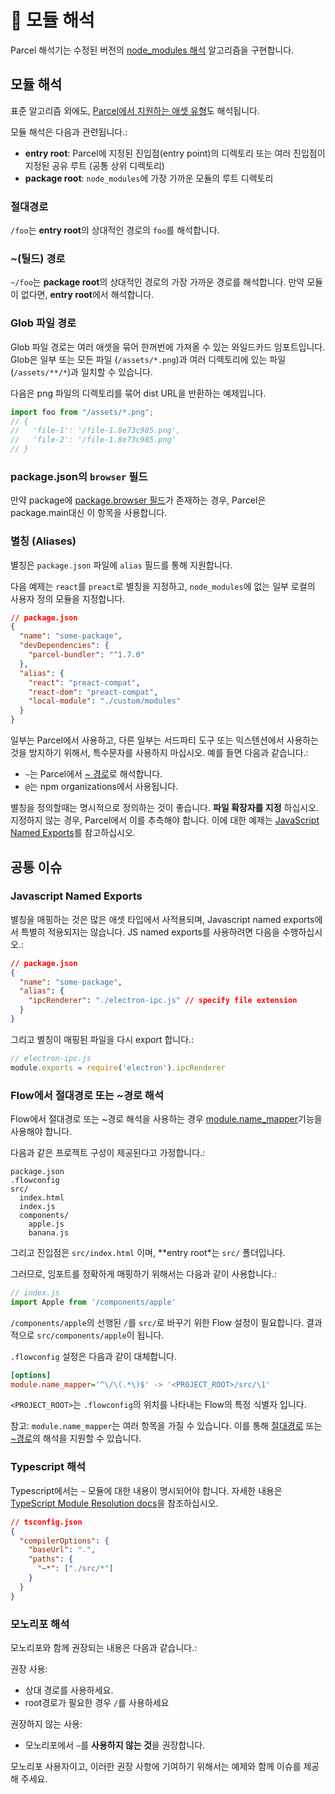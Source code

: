 # 📔 모듈 해석

Parcel 해석기는 수정된 버전의 [node_modules 해석](https://nodejs.org/api/modules.html#modules_all_together) 알고리즘을 구현합니다.

## 모듈 해석

표준 알고리즘 외에도, [Parcel에서 지원하는 애셋 유형](https://parceljs.org/assets.html)도 해석됩니다.

모듈 해석은 다음과 관련됩니다.:

- **entry root**: Parcel에 지정된 진입점(entry point)의 디렉토리 또는 여러 진입점이 지정된 공유 루트 (공통 상위 디렉토리)
- **package root**: `node_modules`에 가장 가까운 모듈의 루트 디렉토리

### 절대경로

`/foo`는 **entry root**의 상대적인 경로의 `foo`를 해석합니다.

### ~(틸드) 경로

`~/foo`는 **package root**의 상대적인 경로의 가장 가까운 경로를 해석합니다. 만약 모듈이 없다면, **entry root**에서 해석합니다.

### Glob 파일 경로

Glob 파일 경로는 여러 애셋을 묶어 한꺼번에 가져올 수 있는 와일드카드 임포트입니다. Glob은 일부 또는 모든 파일 (`/assets/*.png`)과 여러 디렉토리에 있는 파일 (`/assets/**/*`)과 일치할 수 있습니다.

다음은 png 파일의 디렉토리를 묶어 dist URL을 반환하는 예제입니다.

```javascript
import foo from "/assets/*.png";
// {
//   'file-1': '/file-1.8e73c985.png',
//   'file-2': '/file-1.8e73c985.png'
// }
```

### package.json의 `browser` 필드

만약 package에 [package.browser 필드](https://docs.npmjs.com/files/package.json#browser)가 존재하는 경우, Parcel은 package.main대신 이 항목을 사용합니다.

### 별칭 (Aliases)

별칭은 `package.json` 파일에 `alias` 필드를 통해 지원합니다.

다음 예제는 `react`를 `preact`로 별칭을 지정하고, `node_modules`에 없는 일부 로컬의 사용자 정의 모듈을 지정합니다.

```json
// package.json
{
  "name": "some-package",
  "devDependencies": {
    "parcel-bundler": "^1.7.0"
  },
  "alias": {
    "react": "preact-compat",
    "react-dom": "preact-compat",
    "local-module": "./custom/modules"
  }
}
```

일부는 Parcel에서 사용하고, 다른 일부는 서드파티 도구 또는 익스텐션에서 사용하는 것을 방지하기 위해서, 특수문자를 사용하지 마십시오. 예를 들면 다음과 같습니다.:

- `~`는 Parcel에서 [~ 경로](#~-tilde-paths)로 해석합니다.
- `@`는 npm organizations에서 사용됩니다.

별칭을 정의할때는 명시적으로 정의하는 것이 좋습니다. **파일 확장자를 지정** 하십시오. 지정하지 않는 경우, Parcel에서 이를 추측해야 합니다. 이에 대한 예제는 [JavaScript Named Exports](#javascript-named-exports)를 참고하십시오.

## 공통 이슈

### Javascript Named Exports

별칭을 매핑하는 것은 많은 애셋 타입에서 사적용되며, Javascript named exports에서 특별히 적용되지는 않습니다. JS named exports를 사용하려면 다음을 수행하십시오.:

```json
// package.json
{
  "name": "some-package",
  "alias": {
    "ipcRenderer": "./electron-ipc.js" // specify file extension
  }
}
```

그리고 별칭이 매핑된 파일을 다시 export 합니다.:

```js
// electron-ipc.js
module.exports = require('electron').ipcRenderer
```

### Flow에서 절대경로 또는 ~경로 해석

Flow에서 절대경로 또는 ~경로 해석을 사용하는 경우 [module.name_mapper](https://flow.org/en/docs/config/options/#toc-module-name-mapper-regex-string)기능을 사용해야 합니다.

다음과 같은 프로젝트 구성이 제공된다고 가정합니다.:

```
package.json
.flowconfig
src/
  index.html
  index.js
  components/
    apple.js
    banana.js
```

그리고 진입점은 `src/index.html` 이며, **entry root*는 `src/` 폴더입니다.

그러므로, 임포트를 정확하게 매핑하기 위해서는 다음과 같이 사용합니다.:

```javascript
// index.js
import Apple from '/components/apple'
```

`/components/apple`의 선행된 `/`를 `src/`로 바꾸기 위한 Flow 설정이 필요합니다. 결과적으로 `src/components/apple`이 됩니다.

`.flowconfig` 설정은 다음과 같이 대체합니다.

```ini
[options]
module.name_mapper='^\/\(.*\)$' -> '<PROJECT_ROOT>/src/\1'
```

`<PROJECT_ROOT>`는 `.flowconfig`의 위치를 나타내는 Flow의 특정 식별자 입니다.

참고: `module.name_mapper`는 여러 항목을 가질 수 있습니다. 이를 통해 [절대경로](module_resolution.html#absolute-paths) 또는 [~경로](module_resolution.html#~-tilde-paths)의 해석을 지원할 수 있습니다.

### Typescript 해석

Typescript에서는 `~` 모듈에 대한 내용이 명시되어야 합니다. 자세한 내용은 [TypeScript Module Resolution docs](https://www.typescriptlang.org/docs/handbook/module-resolution.html)을 참조하십시오.

```json
// tsconfig.json
{
  "compilerOptions": {
    "baseUrl": ".",
    "paths": {
      "~*": ["./src/*"]
    }
  }
}
```

### 모노리포 해석

모노리포와 함께 권장되는 내용은 다음과 같습니다.:

권장 사용:

- 상대 경로를 사용하세요.
- root경로가 필요한 경우 `/`를 사용하세요

권장하지 않는 사용:

- 모노리포에서 `~`를 **사용하지 않는 것**을 권장합니다.

모노리포 사용자이고, 이러한 권장 사항에 기여하기 위해서는 예제와 함께 이슈를 제공해 주세요.
